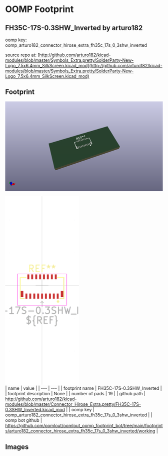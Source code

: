 # OOMP Footprint  
## FH35C-17S-0.3SHW_Inverted  by arturo182  
  
oomp key: oomp_arturo182_connector_hirose_extra_fh35c_17s_0_3shw_inverted  
  
source repo at: [http://github.com/arturo182/kicad-modules/blob/master/Symbols_Extra.pretty/SolderParty-New-Logo_7.5x6.4mm_SilkScreen.kicad_mod](http://github.com/arturo182/kicad-modules/blob/master/Symbols_Extra.pretty/SolderParty-New-Logo_7.5x6.4mm_SilkScreen.kicad_mod)  
## Footprint  
  
[![working_kicad_pcb_3d.png](working_kicad_pcb_3d_600.png)](working_kicad_pcb_3d.png)  
  
[![working.png](working_600.png)](working.png)  
| name | value | 
| --- | --- | 
| footprint name | FH35C-17S-0.3SHW_Inverted | 
| footprint description | None | 
| number of pads | 19 | 
| github path | http://github.com/arturo182/kicad-modules/blob/master/Connector_Hirose_Extra.pretty/FH35C-17S-0.3SHW_Inverted.kicad_mod | 
| oomp key | oomp_arturo182_connector_hirose_extra_fh35c_17s_0_3shw_inverted | 
| oomp bot github | https://github.com/oomlout/oomlout_oomp_footprint_bot/tree/main/footprints/arturo182_connector_hirose_extra_fh35c_17s_0_3shw_inverted/working | 
## Images  
